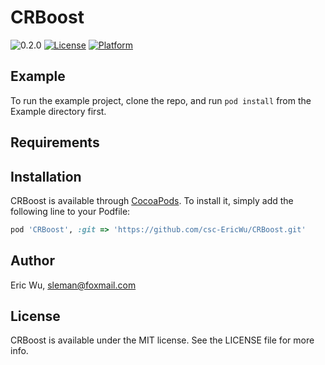 # CRBoost

![0.2.0](https://img.shields.io/cocoapods/v/CRBoost.svg?style=flat)
[![License](https://img.shields.io/cocoapods/l/CRBoost.svg?style=flat)](https://cocoapods.org/pods/CRBoost)
[![Platform](https://img.shields.io/cocoapods/p/CRBoost.svg?style=flat)](https://cocoapods.org/pods/CRBoost)

## Example

To run the example project, clone the repo, and run `pod install` from the Example directory first.

## Requirements

## Installation

CRBoost is available through [CocoaPods](https://cocoapods.org). To install
it, simply add the following line to your Podfile:

```ruby
pod 'CRBoost', :git => 'https://github.com/csc-EricWu/CRBoost.git'
```

## Author

Eric Wu, sleman@foxmail.com

## License

CRBoost is available under the MIT license. See the LICENSE file for more info.
